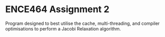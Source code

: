 # ENCE464 Assignment 2

Program designed to best utilise the cache, multi-threading, and compiler optimisations to perform a Jacobi Relaxation algorithm.
